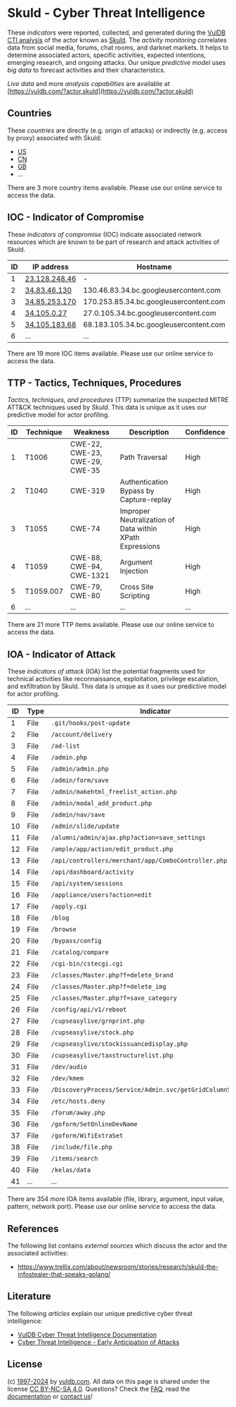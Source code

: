 # Skuld - Cyber Threat Intelligence

These _indicators_ were reported, collected, and generated during the [VulDB CTI analysis](https://vuldb.com/?kb.cti) of the actor known as [Skuld](https://vuldb.com/?actor.skuld). The _activity monitoring_ correlates data from social media, forums, chat rooms, and darknet markets. It helps to determine associated actors, specific activities, expected intentions, emerging research, and ongoing attacks. Our unique _predictive model_ uses _big data_ to forecast activities and their characteristics.

_Live data_ and more _analysis capabilities_ are available at [https://vuldb.com/?actor.skuld](https://vuldb.com/?actor.skuld)

## Countries

These _countries_ are directly (e.g. origin of attacks) or indirectly (e.g. access by proxy) associated with Skuld:

* [US](https://vuldb.com/?country.us)
* [CN](https://vuldb.com/?country.cn)
* [GB](https://vuldb.com/?country.gb)
* ...

There are 3 more country items available. Please use our online service to access the data.

## IOC - Indicator of Compromise

These _indicators of compromise_ (IOC) indicate associated network resources which are known to be part of research and attack activities of Skuld.

ID | IP address | Hostname | Campaign | Confidence
-- | ---------- | -------- | -------- | ----------
1 | [23.128.248.46](https://vuldb.com/?ip.23.128.248.46) | - | - | High
2 | [34.83.46.130](https://vuldb.com/?ip.34.83.46.130) | 130.46.83.34.bc.googleusercontent.com | - | Medium
3 | [34.85.253.170](https://vuldb.com/?ip.34.85.253.170) | 170.253.85.34.bc.googleusercontent.com | - | Medium
4 | [34.105.0.27](https://vuldb.com/?ip.34.105.0.27) | 27.0.105.34.bc.googleusercontent.com | - | Medium
5 | [34.105.183.68](https://vuldb.com/?ip.34.105.183.68) | 68.183.105.34.bc.googleusercontent.com | - | Medium
6 | ... | ... | ... | ...

There are 19 more IOC items available. Please use our online service to access the data.

## TTP - Tactics, Techniques, Procedures

_Tactics, techniques, and procedures_ (TTP) summarize the suspected MITRE ATT&CK techniques used by _Skuld_. This data is unique as it uses our predictive model for actor profiling.

ID | Technique | Weakness | Description | Confidence
-- | --------- | -------- | ----------- | ----------
1 | T1006 | CWE-22, CWE-23, CWE-29, CWE-35 | Path Traversal | High
2 | T1040 | CWE-319 | Authentication Bypass by Capture-replay | High
3 | T1055 | CWE-74 | Improper Neutralization of Data within XPath Expressions | High
4 | T1059 | CWE-88, CWE-94, CWE-1321 | Argument Injection | High
5 | T1059.007 | CWE-79, CWE-80 | Cross Site Scripting | High
6 | ... | ... | ... | ...

There are 21 more TTP items available. Please use our online service to access the data.

## IOA - Indicator of Attack

These _indicators of attack_ (IOA) list the potential fragments used for technical activities like reconnaissance, exploitation, privilege escalation, and exfiltration by Skuld. This data is unique as it uses our predictive model for actor profiling.

ID | Type | Indicator | Confidence
-- | ---- | --------- | ----------
1 | File | `.git/hooks/post-update` | High
2 | File | `/account/delivery` | High
3 | File | `/ad-list` | Medium
4 | File | `/admin.php` | Medium
5 | File | `/admin/admin.php` | High
6 | File | `/admin/form/save` | High
7 | File | `/admin/makehtml_freelist_action.php` | High
8 | File | `/admin/modal_add_product.php` | High
9 | File | `/admin/nav/save` | High
10 | File | `/admin/slide/update` | High
11 | File | `/alumni/admin/ajax.php?action=save_settings` | High
12 | File | `/ample/app/action/edit_product.php` | High
13 | File | `/api/controllers/merchant/app/ComboController.php` | High
14 | File | `/api/dashboard/activity` | High
15 | File | `/api/system/sessions` | High
16 | File | `/appliance/users?action=edit` | High
17 | File | `/apply.cgi` | Medium
18 | File | `/blog` | Low
19 | File | `/browse` | Low
20 | File | `/bypass/config` | High
21 | File | `/catalog/compare` | High
22 | File | `/cgi-bin/cstecgi.cgi` | High
23 | File | `/classes/Master.php?f=delete_brand` | High
24 | File | `/classes/Master.php?f=delete_img` | High
25 | File | `/classes/Master.php?f=save_category` | High
26 | File | `/config/api/v1/reboot` | High
27 | File | `/cupseasylive/grnprint.php` | High
28 | File | `/cupseasylive/stock.php` | High
29 | File | `/cupseasylive/stockissuancedisplay.php` | High
30 | File | `/cupseasylive/taxstructurelist.php` | High
31 | File | `/dev/audio` | Medium
32 | File | `/dev/kmem` | Medium
33 | File | `/DiscoveryProcess/Service/Admin.svc/getGridColumnStructure` | High
34 | File | `/etc/hosts.deny` | High
35 | File | `/forum/away.php` | High
36 | File | `/goform/SetOnlineDevName` | High
37 | File | `/goform/WifiExtraSet` | High
38 | File | `/include/file.php` | High
39 | File | `/items/search` | High
40 | File | `/kelas/data` | Medium
41 | ... | ... | ...

There are 354 more IOA items available (file, library, argument, input value, pattern, network port). Please use our online service to access the data.

## References

The following list contains _external sources_ which discuss the actor and the associated activities:

* https://www.trellix.com/about/newsroom/stories/research/skuld-the-infostealer-that-speaks-golang/

## Literature

The following _articles_ explain our unique predictive cyber threat intelligence:

* [VulDB Cyber Threat Intelligence Documentation](https://vuldb.com/?kb.cti)
* [Cyber Threat Intelligence - Early Anticipation of Attacks](https://www.scip.ch/en/?labs.20201022)

## License

(c) [1997-2024](https://vuldb.com/?kb.changelog) by [vuldb.com](https://vuldb.com/?kb.about). All data on this page is shared under the license [CC BY-NC-SA 4.0](https://creativecommons.org/licenses/by-nc-sa/4.0/). Questions? Check the [FAQ](https://vuldb.com/?kb.faq), read the [documentation](https://vuldb.com/?kb) or [contact us](https://vuldb.com/?contact)!

